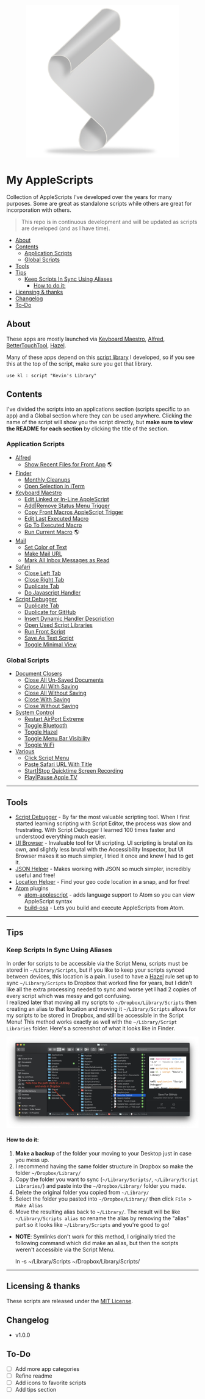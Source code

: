 <p align="center"> <img src="./imgs/script.png"> </p>

# My AppleScripts

Collection of AppleScripts I've developed over the years for many purposes. Some are great as standalone scripts while others are great for incorporation with others.

> This repo is in continuous development and will be updated as scripts are developed (and as I have time).

<!-- TOC depthFrom:2 -->

- [About](#about)
- [Contents](#contents)
    - [Application Scripts](#application-scripts)
    - [Global Scripts](#global-scripts)
- [Tools](#tools)
- [Tips](#tips)
    - [Keep Scripts In Sync Using Aliases](#keep-scripts-in-sync-using-aliases)
        - [How to do it:](#how-to-do-it)
- [Licensing & thanks](#licensing--thanks)
- [Changelog](#changelog)
- [To-Do](#to-do)

<!-- /TOC -->

<a id="about"></a>

## About

These apps are mostly launched via [Keyboard Maestro][kmapp], [Alfred][alfredapp], [BetterTouchTool][bttapp], [Hazel][hazelapp].

Many of these apps depend on this [script library][kevinslib] I developed, so if you see this at the top of the script, make sure you get that library.

```AppleScript
use kl : script "Kevin's Library"
```

## Contents

I've divided the scripts into an applications section (scripts specific to an app) and a Global section where they can be used anywhere. Clicking the name of the script will show you the script directly, but **make sure to view the README for each section** by clicking the title of the section.

<a id="Applications"></a>

### Application Scripts

- [Alfred](./Alfred)
  - [Show Recent Files for Front App](./Alfred/Show%20Recent%20Files%20for%20Front%20App.applescript) 🌎
- [Finder][finder]
  - [Monthly Cleanups][2f34cbb7]
  - [Open Selection in iTerm](./Finder/Open%20Selection%20in%20iTerm.applescript)
- [Keyboard Maestro][km]
  - [Edit Linked or In-Line AppleScript][3034f6a6]
  - [Add|Remove Status Menu Trigger][8111e7c4]
  - [Copy Front Macros AppleScript Trigger](./Keyboard%20Maestro/Copy%20Front%20Macros%20AppleScript%20Trigger.applescript)
  - [Edit Last Executed Macro](./Keyboard%20Maestro/Edit%20Last%20Executed%20Macro.applescript)
  - [Go To Executed Macro](./Keyboard%20Maestro/Go%20To%20Executed%20Macro.applescript)
  - [Run Current Macro](./Keyboard%20Maestro/Run%20Current%20Macro.applescript) 🌎
- [Mail][mail]
  - [Set Color of Text][d1529523]
  - [Make Mail URL][63ba2f90]
  - [Mark All Inbox Messages as Read](./Mail/Mark%20All%20Inbox%20Messages%20as%20Read.applescript)
- [Safari](./Safari)
  - [Close Left Tab](./Safari/Close%20Left%20Tab.applescript)
  - [Close Right Tab](./Safari/Close%20Right%20Tab.applescript)
  - [Duplicate Tab](./Safari/Duplicate%20Tab.applescript)
  - [Do Javascript Handler](./Safari/Do%20Javascript%20Handler.applescript)
- [Script Debugger][sdb]
  - [Duplicate Tab][ff203baf]
  - [Duplicate for GitHub][ea9fb946]
  - [Insert Dynamic Handler Description](./Script%20Debugger/Insert%20Dynamic%20Handler%20Description.applescript)
  - [Open Used Script Libraries][3c961777]
  - [Run Front Script](./Script%20Debugger/Run%20Front%20Script.applescript)
  - [Save As Text Script][98e99d57]
  - [Toggle Minimal View][3a899b61]

[2f34cbb7]: ./Finder/Monthly%20Cleanups.applescript
[3034f6a6]: ./Keyboard%20Maestro/Edit%20Linked%20or%20In-Line%20AppleScript.applescript
[8111e7c4]: ./Keyboard%20Maestro/Add|Remove%20Status%20Menu%20Trigger.applescript
[d1529523]: ./Mail/Set%20Color%20of%20Text.applescript
[63ba2f90]: ./Mail/Make%20Mail%20URL.applescript
[ff203baf]: ./Script%20Debugger/Duplicate%20Tab.applescript
[ea9fb946]: ./Script%20Debugger/Duplicate%20for%20GitHub.applescript
[3c961777]: ./Script%20Debugger/Open%20Used%20Script%20Libraries.applescript
[98e99d57]: ./Script%20Debugger/Save%20As%20Text%20Script.applescript
[3a899b61]: ./Script%20Debugger/Toggle%20Minimal%20View.applescript

<a id="Various"></a>

### Global Scripts

- [Document Closers][docclosers]
  - [Close All Un-Saved Documents][9a704632]
  - [Close All With Saving][3b80a0d2]
  - [Close All Without Saving](./Document%20Closers/Close%20All%20Without%20Saving.applescript)
  - [Close With Saving](./Document%20Closers/Close%20With%20Saving.applescript)
  - [Close Without Saving](./Document%20Closers/Close%20Without%20Saving.applescript)
- [System Control][sc]
  - [Restart AirPort Extreme](./System%20Control/Restart%20AirPort%20Extreme.applescript)
  - [Toggle Bluetooth][25e6a902]
  - [Toggle Hazel][d2434bdc]
  - [Toggle Menu Bar Visibility][a517cb4f]
  - [Toggle WiFi](./System%20Control/Toggle%20WiFi.applescript)
- [Various][global]
  - [Click Script Menu][d1c0746f]
  - [Paste Safari URL With Title][1d8d603d]
  - [Start|Stop Quicktime Screen Recording][a921fa5d]
  - [Play|Pause Apple TV](./Global/Play|Pause%20Apple%20TV.applescript)

[9a704632]: ./Document%20Closers/Close%20All%20Un-Saved%20Documents.applescript
[3b80a0d2]: ./Document%20Closers/Close%20All%20With%20Saving.applescript
[25e6a902]: ./System%20Control/Toggle%20Bluetooth.applescript
[a517cb4f]: ./System%20Control/Toggle%20Menu%20Bar%20Visibility.applescript
[d2434bdc]: ./System%20Control/Toggle%20Hazel.applescript
[d1c0746f]: ./Global/Click%20Script%20Menu.applescript
[1d8d603d]: ./Global/Paste%20Safari%20URL%20With%20Title.applescript
[a921fa5d]: ./Global/Start|Stop%20Quicktime%20Screen%20Recording.applescript

---

## Tools

- [Script Debugger](https://latenightsw.com/) - By far the most valuable scripting tool. When I first started learning scripting with Script Editor, the process was slow and frustrating. With Script Debugger I learned 100 times faster and understood everything much easier.
- [UI Browser](https://pfiddlesoft.com/uibrowser/) - Invaluable tool for UI scripting. UI scripting is brutal on its own, and slightly less brutal with the Accessibility Inspector, but UI Browser makes it so much simpler, I tried it once and knew I had to get it.
- [JSON Helper](https://apps.apple.com/us/app/json-helper-for-applescript/id453114608?mt=12) - Makes working with JSON so much simpler, incredibly useful and free!
- [Location Helper](https://apps.apple.com/us/app/location-helper/id488536386?mt=12) - Find your geo code location in a snap, and for free!
- [Atom](https://atom.io/) plugins
  - [atom-applescript](https://github.com/franzheidl/atom-applescript) - adds language support to Atom so you can view AppleScript syntax
  - [build-osa](https://github.com/idleberg/atom-build-osa) - Lets you build and execute AppleScripts from Atom.

---

## Tips

### Keep Scripts In Sync Using Aliases

In order for scripts to be accessible via the Script Menu, scripts must be stored in `~/Library/Scripts`, but if you like to keep your scripts synced between devices, this location is a pain. I used to have a [Hazel][hazelapp] rule set up to sync `~/Library/Scripts` to Dropbox that worked fine for years, but I didn't like all the extra processing needed to sync and worse yet I had 2 copies of every script which was messy and got confusing.<br>
I realized later that moving all my scripts to `~/Dropbox/Library/Scripts` then creating an alias to that location and moving it `~/Library/Scripts` allows for my scripts to be stored in Dropbox, and still be accessible in the Script Menu! This method works exactly as well with the `~/Library/Script Libraries` folder. Here's a screenshot of what it looks like in Finder.

![aliasDemo](./imgs/aliasPath.png)

#### How to do it:

1.  **Make a backup** of the folder your moving to your Desktop just in case you mess up.
2.  I recommend having the same folder structure in Dropbox so make the folder `~/Dropbox/Library/`
3.  Copy the folder you want to sync (`~/Library/Scripts/`, `~/Library/Script Libraries/`) and paste into the `~/Dropbox/Library/` folder you made.
4.  Delete the original folder you copied from `~/Library/`
5.  Select the folder you pasted into `~/Dropbox/Library/` then click `File > Make Alias`
6.  Move the resulting alias back to `~/Library/`. The result will be like `~/Library/Scripts alias` so rename the alias by removing the "alias" part so it looks like `~/Library/Scripts` and you're good to go!

- **NOTE**: Symlinks don't work for this method, I originally tried the following command which did make an alias, but then the scripts weren't accessible via the Script Menu.


    ln -s ~/Library/Scripts ~/Dropbox/Library/Scripts/

---

## Licensing & thanks

These scripts are released under the [MIT License][mit].

<a id="changelog"></a>

## Changelog

- v1.0.0

## To-Do

- [ ] Add more app categories
- [ ] Refine readme
- [ ] Add icons to favorite scripts
- [ ] Add tips section

<!-- External links -->

[alfredapp]: https://www.alfredapp.com/
[bttapp]: https://folivora.ai/
[kmapp]: https://www.keyboardmaestro.com/
[hazelapp]: https://www.noodlesoft.com/

<!-- My GitHub links -->

[kevinslib]: https://github.com/kevin-funderburg/AppleScript-libraries/blob/master/Kevin's%20Library.applescript

<!-- Sub directories -->

[blob]: https://github.com/kevin-funderburg/AppleScripts/blob/master/
[docclosers]: https://github.com/kevin-funderburg/AppleScripts/tree/master/Document%20Closers
[finder]: https://github.com/kevin-funderburg/AppleScripts/tree/master/Finder
[global]: https://github.com/kevin-funderburg/AppleScripts/tree/master/Global
[km]: ./Keyboard%20Maestro
[mail]: https://github.com/kevin-funderburg/AppleScripts/tree/master/mail
[mit]: https://github.com/kevin-funderburg/AppleScripts/blob/master/LICENSE.txt
[sdb]: ./Script%20Debugger
[sc]: https://github.com/kevin-funderburg/AppleScripts/blob/master/System%20Control
